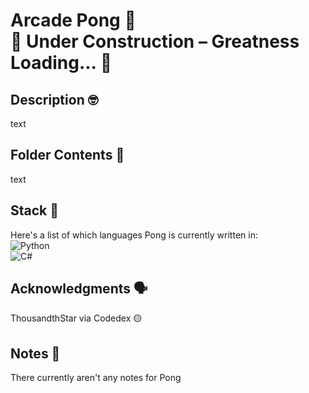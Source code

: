 # Arcade Pong 🏓<br />🚧 Under Construction – Greatness Loading... 🚀

## Description 🤓
text

## Folder Contents 📂
text

## Stack 🧮
Here's a list of which languages Pong is currently written in:<br />
![Python](https://img.shields.io/badge/python-3670A0?style=for-the-badge&logo=python&logoColor=ffdd54)<br />
![C#](https://img.shields.io/badge/c%23-%23239120.svg?style=for-the-badge&logo=csharp&logoColor=white)

## Acknowledgments 🗣
ThousandthStar via Codedex 🟡  

## Notes 📝
There currently aren't any notes for Pong
